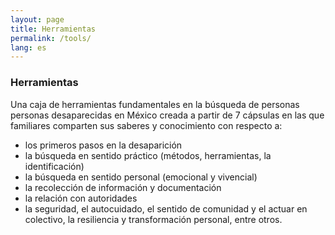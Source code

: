 ```yaml
---
layout: page
title: Herramientas
permalink: /tools/
lang: es
---
```


<h3>Herramientas</h3>

<p>Una caja de herramientas fundamentales en la búsqueda de personas personas desaparecidas en México creada a partir de 7 cápsulas en las que familiares comparten sus saberes y conocimiento con respecto a:</p>
<ul>
<li>los primeros pasos en la desaparición</li>
<li>la búsqueda en sentido práctico (métodos, herramientas, la identificación)</li>
<li>la búsqueda en sentido personal (emocional y vivencial)</li>
<li>la recolección de información y documentación</li>
<li>la relación con autoridades</li>
<li>la seguridad, el autocuidado, el sentido de comunidad y el actuar en colectivo, la resiliencia y transformación personal, entre otros. </li>
</ul>
